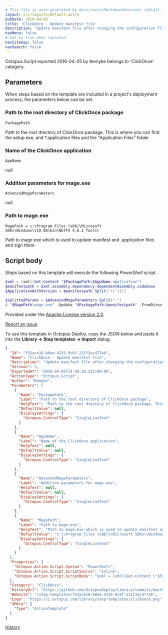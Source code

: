 ```yaml
---
# This file is auto-generated by docs/tools/MarkdownGenerator (detail.js)
layout: src/layouts/Default.astro
pubDate: 2016-04-05
title: 'ClickOnce - Update manifest file'
description: 'Update manifest file after changing the configuration files of the ClickOnce application.'
navMenu: false
# Set to true when launched
navSitemap: false
navSearch: false
---
```


Octopus.Script exported 2016-04-05 by Kemyke belongs to 'ClickOnce' category.

## Parameters

When steps based on the template are included in a project's deployment process, the parameters below can be set.


<div class="param">

### Path to the root directory of ClickOnce package

`PackagePath`

Path to the root drectory of ClickOnce package. This is where you can find the setup.exe, and *.application files and the "Application Files" folder

</div>
        
<div class="param">

### Name of the ClickOnce application

`AppName`

null

</div>
        
<div class="param">

### Addition parameters for mage.exe

`AdvencedMageParameters`

null

</div>
        
<div class="param">

### Path to mage.exe

`MagePath = c:\Program Files (x86)\Microsoft SDKs\Windows\v10.0A\bin\NETFX 4.6.1 Tools\`

Path to mage.exe which is used to update manifest and .application files and sign them.

</div>
        

## Script body

Steps based on this template will execute the following *PowerShell* script.

```powershell
$xml = [xml](Get-Content "$PackagePath\$AppName.application")
$manifestpath = $xml.assembly.dependency.dependentAssembly.codebase
$ApplicationWithVersion = $manifestpath.Split('\\')[1]

$splittedParams = $AdvencedMageParameters.Split(" ")
& "$MagePath\mage.exe" -Update "$PackagePath\$manifestpath" -FromDirectory "$PackagePath\Application Files\$ApplicationWithVersion" $splittedParams
```

Provided under the [Apache License version 2.0](https://github.com/OctopusDeploy/Library/blob/master/LICENSE.txt).

[Report an issue](https://github.com/OctopusDeploy/Library/issues/new?assignees=&labels=&projects=&template=bug-report.yml&title=Issue%20with%20ClickOnce%20-%20Update%20manifest%20file&step-template=ClickOnce%20-%20Update%20manifest%20file)

<div class="get-json">

To use this template in Octopus Deploy, copy the JSON below and paste it into the **Library → Step templates → Import** dialog.

```json
{
  "Id": "f52ace18-b8ee-4235-9c6f-231f2ec477a6",
  "Name": "ClickOnce - Update manifest file",
  "Description": "Update manifest file after changing the configuration files of the ClickOnce application.",
  "Version": 3,
  "ExportedAt": "2016-04-05T14:46:10.321+00:00",
  "ActionType": "Octopus.Script",
  "Author": "Kemyke",
  "Parameters": [
    {
      "Name": "PackagePath",
      "Label": "Path to the root directory of ClickOnce package",
      "HelpText": "Path to the root drectory of ClickOnce package. This is where you can find the setup.exe, and *.application files and the \"Application Files\" folder",
      "DefaultValue": null,
      "DisplaySettings": {
        "Octopus.ControlType": "SingleLineText"
      }
    },
    {
      "Name": "AppName",
      "Label": "Name of the ClickOnce application",
      "HelpText": null,
      "DefaultValue": null,
      "DisplaySettings": {
        "Octopus.ControlType": "SingleLineText"
      }
    },
    {
      "Name": "AdvencedMageParameters",
      "Label": "Addition parameters for mage.exe",
      "HelpText": null,
      "DefaultValue": null,
      "DisplaySettings": {
        "Octopus.ControlType": "SingleLineText"
      }
    },
    {
      "Name": "MagePath",
      "Label": "Path to mage.exe",
      "HelpText": "Path to mage.exe which is used to update manifest and .application files and sign them.",
      "DefaultValue": "c:\\Program Files (x86)\\Microsoft SDKs\\Windows\\v10.0A\\bin\\NETFX 4.6.1 Tools\\",
      "DisplaySettings": {
        "Octopus.ControlType": "SingleLineText"
      }
    }
  ],
  "Properties": {
    "Octopus.Action.Script.Syntax": "PowerShell",
    "Octopus.Action.Script.ScriptSource": "Inline",
    "Octopus.Action.Script.ScriptBody": "$xml = [xml](Get-Content \"$PackagePath\\$AppName.application\")\n$manifestpath = $xml.assembly.dependency.dependentAssembly.codebase\n$ApplicationWithVersion = $manifestpath.Split('\\\\')[1]\n\n$splittedParams = $AdvencedMageParameters.Split(\" \")\n& \"$MagePath\\mage.exe\" -Update \"$PackagePath\\$manifestpath\" -FromDirectory \"$PackagePath\\Application Files\\$ApplicationWithVersion\" $splittedParams"
  },
  "Category": "ClickOnce",
  "HistoryUrl": "https://github.com/OctopusDeploy/Library/commits/master/step-templates//opt/buildagent/work/75443764cd38076d/step-templates/clickonce-update-manifest-file.json",
  "Website": "/step-templates/f52ace18-b8ee-4235-9c6f-231f2ec477a6",
  "Logo": "https://i.octopus.com/library/step-templates/clickonce.png",
  "$Meta": {
    "Type": "ActionTemplate"
  }
}
```

[History](https://github.com/OctopusDeploy/Library/commits/master/step-templates/https://github.com/OctopusDeploy/Library/commits/master/step-templates//opt/buildagent/work/75443764cd38076d/step-templates/clickonce-update-manifest-file.json)

</div>
